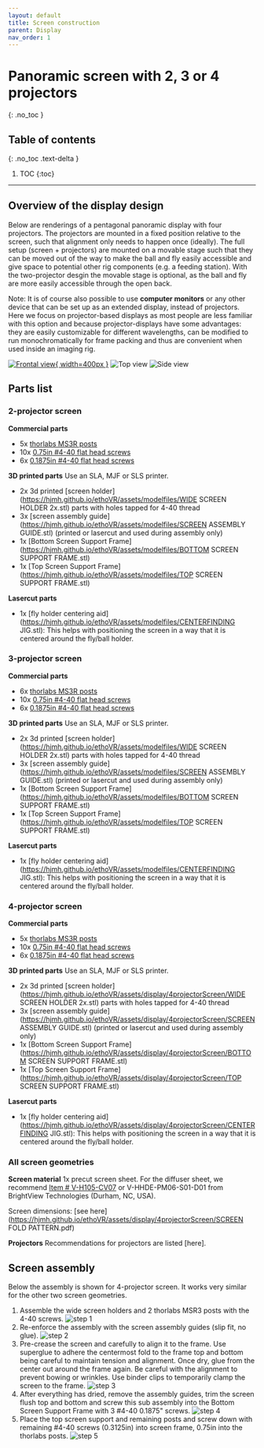 ```yaml
---
layout: default
title: Screen construction
parent: Display
nav_order: 1
---
```


# Panoramic screen with 2, 3 or 4 projectors
{: .no_toc }

## Table of contents
{: .no_toc .text-delta }

1. TOC
{:toc}

---

## Overview of the display design
Below are renderings of a pentagonal panoramic display with four projectors.
The projectors are mounted in a fixed position relative to the screen, such that alignment only needs to happen once (ideally). The full setup (screen + projectors) are mounted on a movable stage such that they can be moved out of the way to make the ball and fly easily accessible and give space to potential other rig components (e.g. a feeding station). With the two-projector desgin the movable stage is optional, as the ball and fly are more easily accessible through the open back.

Note: It is of course also possible to use **computer monitors** or any other device that can be set up as an extended display, instead of projectors. Here we focus on projector-based displays as most people are less familiar with this option and because projector-displays have some advantages: they are easily customizable for different wavelengths, can be modified to run monochromatically for frame packing and thus are convenient when used inside an imaging rig.

[![Frontal view](https://hjmh.github.io/ethoVR/assets/display/4projectorScreen/displayLayout_front.png){ width=400px }](https://hjmh.github.io/ethoVR/assets/display/4projectorScreen/displayLayout_front.png)
![Top view](https://hjmh.github.io/ethoVR/assets/display/4projectorScreen/displayLayout_top.png)
![Side view](https://hjmh.github.io/ethoVR/assets/display/4projectorScreen/displayLayout_side.png)

## Parts list

### 2-projector screen

**Commercial parts**
* 5x [thorlabs MS3R posts](https://www.thorlabs.com/thorproduct.cfm?partnumber=MS3R)
*	10x [0.75in #4-40 flat head screws](https://www.mcmaster.com/91500A308/)
*	6x [0.1875in #4-40 flat head screws](https://www.mcmaster.com/91500A120/)

**3D printed parts**
Use an SLA, MJF or SLS printer.
*	2x 3d printed [screen holder](https://hjmh.github.io/ethoVR/assets/modelfiles/WIDE SCREEN HOLDER 2x.stl) parts with holes tapped for 4-40 thread
*	3x [screen assembly guide](https://hjmh.github.io/ethoVR/assets/modelfiles/SCREEN ASSEMBLY GUIDE.stl) (printed or lasercut and used during assembly only)
*	1x [Bottom Screen Support Frame](https://hjmh.github.io/ethoVR/assets/modelfiles/BOTTOM SCREEN SUPPORT FRAME.stl)
*	1x [Top Screen Support Frame](https://hjmh.github.io/ethoVR/assets/modelfiles/TOP SCREEN SUPPORT FRAME.stl)

**Lasercut parts**
*	1x [fly holder centering aid](https://hjmh.github.io/ethoVR/assets/modelfiles/CENTERFINDING JIG.stl): This helps with positioning the screen in a way that it is centered around the fly/ball holder.


### 3-projector screen

**Commercial parts**
* 6x [thorlabs MS3R posts](https://www.thorlabs.com/thorproduct.cfm?partnumber=MS3R)
*	10x [0.75in #4-40 flat head screws](https://www.mcmaster.com/91500A308/)
*	6x [0.1875in #4-40 flat head screws](https://www.mcmaster.com/91500A120/)

**3D printed parts**
Use an SLA, MJF or SLS printer.
*	2x 3d printed [screen holder](https://hjmh.github.io/ethoVR/assets/modelfiles/WIDE SCREEN HOLDER 2x.stl) parts with holes tapped for 4-40 thread
*	3x [screen assembly guide](https://hjmh.github.io/ethoVR/assets/modelfiles/SCREEN ASSEMBLY GUIDE.stl) (printed or lasercut and used during assembly only)
*	1x [Bottom Screen Support Frame](https://hjmh.github.io/ethoVR/assets/modelfiles/BOTTOM SCREEN SUPPORT FRAME.stl)
*	1x [Top Screen Support Frame](https://hjmh.github.io/ethoVR/assets/modelfiles/TOP SCREEN SUPPORT FRAME.stl)

**Lasercut parts**
*	1x [fly holder centering aid](https://hjmh.github.io/ethoVR/assets/modelfiles/CENTERFINDING JIG.stl): This helps with positioning the screen in a way that it is centered around the fly/ball holder.


### 4-projector screen

**Commercial parts**
* 5x [thorlabs MS3R posts](https://www.thorlabs.com/thorproduct.cfm?partnumber=MS3R)
*	10x [0.75in #4-40 flat head screws](https://www.mcmaster.com/91500A308/)
*	6x [0.1875in #4-40 flat head screws](https://www.mcmaster.com/91500A120/)

**3D printed parts**
Use an SLA, MJF or SLS printer.
*	2x 3d printed [screen holder](https://hjmh.github.io/ethoVR/assets/display/4projectorScreen/WIDE SCREEN HOLDER 2x.stl) parts with holes tapped for 4-40 thread
*	3x [screen assembly guide](https://hjmh.github.io/ethoVR/assets/display/4projectorScreen/SCREEN ASSEMBLY GUIDE.stl) (printed or lasercut and used during assembly only)
*	1x [Bottom Screen Support Frame](https://hjmh.github.io/ethoVR/assets/display/4projectorScreen/BOTTOM SCREEN SUPPORT FRAME.stl)
*	1x [Top Screen Support Frame](https://hjmh.github.io/ethoVR/assets/display/4projectorScreen/TOP SCREEN SUPPORT FRAME.stl)

**Lasercut parts**
*	1x [fly holder centering aid](https://hjmh.github.io/ethoVR/assets/display/4projectorScreen/CENTERFINDING JIG.stl): This helps with positioning the screen in a way that it is centered around the fly/ball holder.

### All screen geometries
**Screen material**
1x precut screen sheet. For the diffuser sheet, we recommend [Item # V-H105-CV07](https://www.brightviewtechnologies.com/products/all-products/volumetric-diffusers) or V-HHDE-PM06-S01-D01 from BrightView Technologies (Durham, NC, USA).

Screen dimensions:
[see here](https://hjmh.github.io/ethoVR/assets/display/4projectorScreen/SCREEN FOLD PATTERN.pdf)

**Projectors**
Recommendations for projectors are listed [here].

## Screen assembly 
Below the assembly is shown for 4-projector screen. It works very similar for the other two screen geometries.

1. Assemble the wide screen holders and 2 thorlabs MSR3 posts with the 4-40 screws.
  ![step 1](https://hjmh.github.io/ethoVR/assets/display/4projectorScreen/screenAssembly_step1.png)
2. Re-enforce the assembly with the screen assembly guides (slip fit, no glue).
  ![step 2](https://hjmh.github.io/ethoVR/assets/display/4projectorScreen/screenAssembly_step2.png)
3. Pre-crease the screen and carefully to align it to the frame. Use superglue to adhere the centermost fold to the frame top and bottom being careful to maintain tension and alignment. Once dry, glue from the center out around the frame again. Be careful with the alignment to prevent bowing or wrinkles. Use binder clips to temporarily clamp the screen to the frame.
  ![step 3](https://hjmh.github.io/ethoVR/assets/display/4projectorScreen/screenAssembly_step3.png)
4. After everything has dried, remove the assembly guides, trim the screen flush top and bottom and screw this sub assembly into the Bottom Screen Support Frame with 3 #4-40 0.1875" screws.
  ![step 4](https://hjmh.github.io/ethoVR/assets/display/4projectorScreen/screenAssembly_step4.png)
5. Place the top screen support and remaining posts and screw down with remaining #4-40 screws (0.3125in) into screen frame, 0.75in into the thorlabs posts.
  ![step 5](https://hjmh.github.io/ethoVR/assets/display/4projectorScreen/screenAssembly_step5.png)

